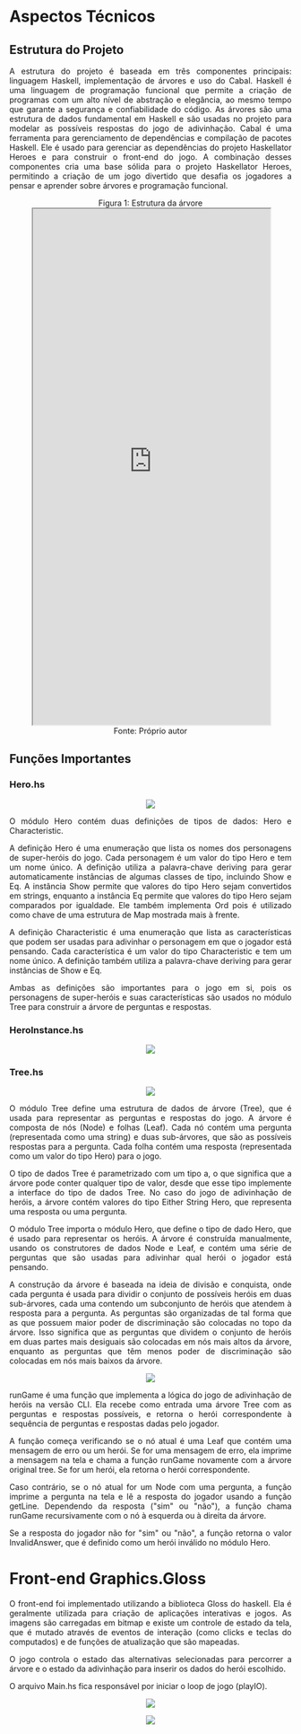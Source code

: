 # Aspectos Técnicos

## Estrutura do Projeto
<div style="text-align: justify;">
A estrutura do projeto é baseada em três componentes principais: linguagem Haskell, implementação de árvores e uso do Cabal. Haskell é uma linguagem de programação funcional que permite a criação de programas com um alto nível de abstração e elegância, ao mesmo tempo que garante a segurança e confiabilidade do código. As árvores são uma estrutura de dados fundamental em Haskell e são usadas no projeto para modelar as possíveis respostas do jogo de adivinhação. Cabal é uma ferramenta para gerenciamento de dependências e compilação de pacotes Haskell. Ele é usado para gerenciar as dependências do projeto Haskellator Heroes e para construir o front-end do jogo. A combinação desses componentes cria uma base sólida para o projeto Haskellator Heroes, permitindo a criação de um jogo divertido que desafia os jogadores a pensar e aprender sobre árvores e programação funcional.
</div>

<figure>
  <figcaption style="text-align: center !important">
    Figura 1: Estrutura da árvore
  </figcaption>

  <iframe 
    frameborder="1" 
    style="width:100%;height:920px;" 
   src="https://viewer.diagrams.net/?tags=%7B%7D&highlight=0000ff&edit=_blank&layers=1&nav=1&title=arvore_binaria_haskellator_heroes#R%3Cmxfile%20pages%3D%222%22%3E%3Cdiagram%20id%3D%22prtHgNgQTEPvFCAcTncT%22%20name%3D%22Principal%22%3E7V1bd6O22v41uXSWhBCHy0ymybS7yTedadPpd0dsYtNi42KcSfav35KNbCPJAmIEsiazulKDAdt6T8971AW6nr%2Fc5tFydpdN4vTCAZOXC%2FTxwnEcF4fkf%2FTM6%2FYMDuD2xDRPJttTBye%2BJv%2BNy5OgPLtOJvGqcmGRZWmRLKsnx9liEY%2BLyrkoz7Pv1cuesrT6qctoGgsnvo6jVDz7ZzIpZuVZ6IX7Nz7FyXRWfnTg%2BNs35hG7uPwlq1k0yb4fnEI%2FXaDrPMuK7av5y3Wc0sVj67K97%2BbIu7svlseLoskNU%2Ffhz79%2BeliMrybfvkzv%2F1rk0feRh8svV7yyXxxPyAKUh1lezLJptojSn%2FZnP%2BTZejGJ6WMhOdpf82uWLcuTf8dF8VpSM1oXGTk1K%2BZp%2BW4aPcbph2j8z3TzqOsszXLy1iJb0Mc%2FZYuCnZrET9E6Jb%2Fvg%2FhzyxVYZet8HKt%2Bo1vyTZRP40J1YbC9kK7AwUeUy3kbZ%2FO4yF%2FJBXmcRkXyXGWRqOS06e663a2fs4R8aQe8MN6GaHtPKRSI8Qh7xvarlrftaXqV59HrwWVLesHq%2BAf5QfVzHJ9jEf6Lua7yBvJi%2BxXY0cGq7E9t%2BK4ND3rbz3yO0nW5pF%2BTuZQvf6WMU%2BWlKE2mC%2FJ6TPgiJizz4TnOi4QI8FX5xjyZTLZsG6%2BS%2F0aPm%2BcBclyuHnk4%2FnCBP9byZZXtRX5UClipn8qP32sF%2Bm3jFy3cxi7Jnp5WccHRsRvK%2BQLl7i%2Bu0cUVyoZQK4QS%2Bes3St1LzA7%2FKom9Ofj4Ujl6ZUcvSXFwGzn6iz2RvN7fRA%2FYPaaqsLAfFeYDMzUYAmAABeYKYvB%2F5PATUUdEGD6ghBxsxCKkQCgifz5eX6AbQUSqAvB9lhTx12W0YYzvBF21sqFJmrJTFw6aRHHwNCbnV0We%2FRMfvOONg%2FjxScWcDTQUI5ZTJRYMS2J8P0BOjFFmB6DJ45jnkP8qOktBmcfk36f%2F%2FDz7LYxG%2F%2BA%2FvhR3Dw%2FTkSNS5phpMVQ39axnAlHPyBcWadEzbdWDAFhcUINwfHTqDeWP6EqjyJdXhETnaFhNZV7cj5GEEHO8g8AlOPjnaLGZ7YVip4DlN2iymoHUas7kVjOjsYDN4dUizunRTTxPFskis9GSQhQcwVd9mNLl4yf4W7x2v31bfnt%2B%2FR0EH73XkeMMonneAM2N01ZKC3qoraQLzyJh3Wmr0%2FgANYZURnvrSiY%2FwVsv3wWXRNs7FRkelSQ51apUb%2BjEu1dyaDMFTd2aPNoc%2B%2FT1bD2PFpGVytnzwkssBYW9qGepNfWBQKyBPJ2eQV8oqlH5AvUE%2Bnwsx1Jdozw%2B0lEH8jykF%2BNJVYjrCFx5jn7Mm1AIOfgc5wlZQmrohkAYWBQNOZWgFtFo7bfwbghj2aN%2BCwyR6oaTeVqOx8J3IDwImyLDgHBzi3t%2BQJgx%2BelAeAQuIR%2FFPzcgjFsA4TVhAfAxXhNFd005IZ4no%2B0hyNaUe1%2BKPCIkJ2Qt8pjeaSNEhiEPkTHuMYKhhIrvASeRYAQOVqiF0NDU8qFArXOEjqZ6Q74WyCfoaAyFCHj1EUN5Q1h1uZ6AN4TNC10MRJP9crIvQYVHVlWPY9%2BWAz0uT4hdNQcGrvJ6PSzot0EyP1BID%2Fuc%2Bugz3SJnaxY6eTdzx61XvXJwe6qHGkHgV8XZ12PoOMOFYU2IxEOq6%2FVESBwRup2lZ6wWzC5yRNDr1jPWX%2FLpiyWf7xaECtZw9kMeLBMj7%2B%2BVb6r1AqJJkV%2FYebD8NDoP0sBhGU1dPdWMkgwHcC7Dg39VrRECwIJmNaihq8gmblnAb7S5VspHJ4FsBIMKwdBp1po9mD1HfyQbiTkLhfWm0en%2F5K%2FLIlvYaLIh4sozvT5D1I%2FZz7fr5NuXu%2BBm%2Bndy73y%2Bh9kI%2BUNo82YaVvp9JSW3ctQMBjOb0u8TtBGEg5TONoezT%2BpYKBYjYogqYoG9oYMhgehQvucCOguSMFnQjX6Qz8Ui%2BJ6x7U%2FqO0Qy2vVya4qRKN2IQ%2F9svYxz4h%2BLLJ2myXIVn6pNqnw%2FjMl1OR7wZS1iQKJbXG2B1hZ1HD98ViZwmtp72DTwukfXAHCS%2B6ZgWOuqMw9XI7cerDR4yTrCgOqGqr7QFJuTxl2Dc2Ha8zCgMmaXrrueXLp%2BRsaBkpEb3OB12wspXV2xaud8QxQqse0kn%2BBz2L2rnpOweoe%2B%2FAITulMdM0vr6nDo8XV1g7eeBGKf0KDemUkoqnHrn1IYtMelPYz4jiZfiEUfcc%2Fe4hHJYklQhC%2FDNXzUsukJsEJSoydfkM5xxWli3qZ89g%2BqmefrIiIW10ZFPHK5Ni%2Ff9y5ZddVgmjgUXdlz08Tn4Ro0rk4Mm4a99xAOhm4nmI0f0eTxIZSuwm0tCx8x9FXX9%2BI%2BH4kEidWRP0QPLWPS%2BqgOm6c0sKvLs5DnOZcl8Y4WfLME1NFbNBV9IxEdXzjehmKT5Jm8nNKXezXtlcS8OXj3nQUPyu96ylbwkWoP7xim65rON7AzYq5Bz%2BzM6PQOAimLcAG3XhOl8kImY%2Bbd9etRuxL1Ib%2Bwp74nCEJVpZffsA2qszqv9wS6RqbCnZuk05RAGx29ntO67J%2BvbNTPEKIBC7zk9vO9XPd4gElSritfxJ6U%2BL63cIeymqltyZPYPgjsSfxUoI6ccaGYxavxxkcIOqobNMHIlvNNjU7qKQW9i6weIVHVeR2VJDuZv7H0sforFaCUygaGI3v2ghuX7Olpa2ytbXjlwYafHdc2IVDdoKkf0SJloxKnTqZWekeUgrktiWGblkSb8e4I%2BZwtZwGK4QISYvTzmvWDTsgalF0mdxH5jaIw2lP3iqBxda9QjBWdY0zAfKu%2B631pUDXrmGHXIeDNdKi269DFqhv02HV0LijyPPzvFnwKzJi5055Ph2DT5jH580OeqDvkCQOf83KNH4axk5hqcvffNd3T8UOzutX77fv5JBlvJwuy2%2B2Dp5Cf78tiVcNNWQJiyYckO%2F%2F7jELVZpl5azDriHfVff9SLHALJeTC2rwJ0dO7Th6zfLq22nkQh6n6HpbQQpsDIc962V8tpcz21acFzQDzEPjVqRWBV7cdlI9VN%2BhpiGXG%2F5116GLoKXLSzjohV5bUD%2BfYFN9VykYnQ2w8F3GtHhcnweydaxXKnqp%2Fpg0TquYdYxaXpBGPJLh0GoGFnoH2e3PyMKlC2P3%2Bccdye64AU1lPV02Vg2QkFlcS6%2FM%2BRUelt2IGs%2FQxjn8zrLxBUxU5EJuvzjKIpFYOndg3B3C5lo5aoDXYM7XAqmMSD8mqZc%2BANQ7xyAk57eDLLJyu0IQ6dXNAtU9b2JGP12m8spke0LxQETamEt4KDKIMcNRHQgzZLZ4PbIRhTSQEBcob9PizWLT1Qybm38JTb%2BXfPngx0MKLks0JuT0lGO90vt17a652IFTdoImrRfsouOnrVcR89GgR00duqoOW2YSiVgu9dQe6lzz19kOgB6vawmLV1q80YpIvKH0e4nxidb4FIYEqEKDhMy6eOZjGhmItpXmotSOeKZiGU%2BYQ1m0Jgxz1HXr0v9dy1LyBqKYPrmo5L2QzNhOX3TTaOQ205DSIcQtO01S5oySICo0ss9VqTV%2Bs6GDejQlJs3EyiYj1sxGMQAz51MExs9dv7gCKqsO2SgP11oYNgvw9eTWI20%2FM5%2FsYO3JqAr5zty7xzOkmr%2BPE85FZJGbZNKPQ1akc7XpG4Ku2jOj78pZhzTvLSssYm9WhRqsV%2BY%2Fua03IksfJIppYXojq8xsR4KEdbk%2BEI%2B%2BeXccYnEHregxuhuYR0TPLhx4P7NXcoae%2FYZiRFvbwW3C2%2FAaCIfjNptkRKoHqZnQEw1ElicoovBE9NUqxqc8TzKLHJN2447SPhtB4A2uKnBDS2vnvIBRD09AdPmPgiRmDmzRazUSJtCdN4PhivAQiKS167uwW0eRDspGeq%2BdodB9P88hiugSeICKepNu%2B5%2BogMad%2Ft06JUhvdRXn0nKQzm0kCPZ8vDfU8OHw%2BTUQSX8tQ7%2FUs%2B9fupjIHiJbE8ZzhtZcjAoDf4%2FkyXhWR1WlntpnSrncG%2BrIdBXqtovONyTj367ux0p36Rq3Os8Cn0WuYLouzqFZsTtPOh1ucRtOW5YBG%2B7tKru2k%2FB8G1eAuG1FhrsfLGPMtwft0XZRztMbx1PKwfejAgYvljgAWCYy0zEiqdwNpsG9I07KWfraygo7oIVtZjHQq3ZCe%2FV7ErCmu9pnT3bQabrbRWQ7VEbHu8ZKgTUnyJu64yh5zWqRM06fjNJlHNsYdsVv1TXzY725nSux9QLCP%2BSU5cRcnND58nyVWD5UMA0mZMnSH9%2BCRMQbROM9ErWYbKOSeRt9jruwlRPp2P%2BI%2FCtTufoTDoOYWTXU26Pxbs%2FphUz3liD2wlusNxVpvgx9FnMbjZFHmPpNxtrIRf%2FCbsR2JjfaLPwIxUG2b36eMj9UXtpgxxSqEfJIW1BQTh%2Bob9DTIBHbM4zaVF81o12rNi4HnDMCLbFnfVE%2Bc%2F7uOk9zyYGSAGztf%2FUYjkdiT8EscLciZ2zx%2BFTWJNe4wxqLL0mP%2BVA2ED6mxFZfVKhnTKMUvZAFtHg7jAn9IsiiByQFVrpjWsr%2B%2FPXQb1xD2GzdyRbLcRvPM6mo1hLhRVsAA8XAEOnyIijk1ItbSIZAEUx0TijldMZj6EK%2BWNsvEbnfkAco35QJhVtjvPFwz5nHVu2adBwtPI7aYVqqbJxwTcaA5wJgejbP5Y0QTT%2BRVvqSAItq9tjA0FwChKgMSl2fwjoRAdGF%2FiOhcc7FzjBK7EA5BG3uHM7Kuwlo%2B0LWZl6TB0BExFsI7VdH1XDyhOxGh2nk1QHmHnmBbKMLts5ztrBTrbkY7B6jazdjRaGduSrm%2BUk8IRFobgiR9y9r9W%2Bi%2FzosT36qvJOpx54Ie33IlqL9LU8ZKdE2Pp6zHEUW1G1w8IbRjQ0YsQ8NEwCVxBFfaVtVvXgDbn60%2BEkAJRUVwZInMyFdDbsaW56phi8OVrHDXa6pXkcyI%2FYFKoVowVeduVi9MBYHyel0D1cRAW%2BO8Mx0GkW0LoWCeZNtIDF2hfB5N1jSJAIp4vMjS7QOmNP1mdYqaJyGWt1z3G5UR86Gfo3HyRIixaWOyN6YtqRcwIr8g2T7tE3k2lZzN8PWbOM8lGt0awjgOp%2BgGrxn4ATZWVZvKBka1876kxlot%2B%2Fl2nXz7chfcTP9O7p3P9zAbuc4Q1Ol4peW%2FrHNIfKJsiPETBUDYOZ8bgBCvxutJxvTaQ%2FKYR4uEvGM1CMD12q1vR1Ssc72Olkmxcx7A1bzcOGtTIWWt5eEhuc92NRsqzQ2BMYO2zyPHsgsdNggydj7k8URSm1XSYC7dzCpO2H3zRjHX6oTExXqcxhFtG9pYvGhOFebicbXcrCV%2FbJkdDEJhX2SI%2FOHLFHbZ10Odm29AyqrYDOW21%2F6BkJ8Kd4wkulxi6fhV0Qj%2Bf1REi4XVWAQ7kgl9AxOC9cq8l4S0Nnvy9ZRMwJJfONi4FvnXaT5PwOgCCSWTdzHtWZjTYdLsK%2Fmv999FfBgRd8wS8ZYDmc5Qzv3u5BwhdKJksw9C1Ts0CrqYZrjZTj0GkzJXl6xWh9m7TZTuNitm0dzKShF%2BZyHsSPCWLl9EafYPaPQYFdMkT21GviEfInV6nUyt1M6VGGklt02nuFvtHPKbNPVMFnUU79BMbaMqFpMiFAfqQ7dfP10dm5OkrsvdQOCKjsSxmDayMQR900aWN3SkqM3AIPJbXIGjdKtNvLJGwtq8q9N53lUOAEeIdR%2BwyUpsT0v2jO1vEroxxCe5jJlYoz%2FkmKu7AZ7SJWtZj2i0B6GSqU4CBR43h4Y93IhIgfTXSzYB%2FjNLyY9OFjYPaxghvyqgIZDtyKwtTywlhZg7PMt4XHetSU6ALlEAQuxs%2F1aFy2cbtLfQy2zq%2F35jqeoj9AmaM4jtfmt4rZEtVprYels8WDRc%2FnXQEPTpY5317IMpyhbmNguHwOkXqjhiMOx4cfsf1J%2F5lDzmiZ0tUwI5dsCxl6S8SuKrVYYbf2GSPJOXU%2FqSLCaNUXplyP7m4C2bAYnr8NIjHXvXKyKRzO4%2FX%2FDfHSxx%2FfAyDAPsQ9ehf7nRxiG4BGAPWpAu4jSvZ%2F9B6NI9XIQMtbFtfpHTG14cZM%2BxE%2FCIrDFcemHns%2FZPE6PQ0nVmrKof93mc5YJ8%2FFM37mvQMF%2FFfUTJxYtkmiys3FZmhP1jSLwO%2B2HMj43pTtDESNNv62hFczzAamAnjJp2Bg81IdFTWkmwA%2FmJRXW5q0slYfLyVHN4IaPvnmzKWEQbIoS8RASiRHgSEiBtJBCdocUxbG0PHTAbx28OHU6rhgV9239m1uvtv1nNnGzE1LngrObrPNxexarv3RAMRewQ5s9ZHlsJhzyXUzrErWu8z41GRITE3OptnmWFzWgIs1bj3bQGVoY%2BGBYSg1xfsvE%2F1KsHX6LxOMtsHtA98gEwjSCyaTWGmg55OUrT1Iym%2FdwkcSyvmvf0%2BMxM43IUyLGLx57cVzmKWJxmt%2BcCueiKvGCzV8jsDtNA1nsq220qx65ZUNsdpvtnTx%2BXgP1DCl0Cx6%2Bh0uboc5wnZAmo2PVGuuEGCKi%2Bd8tJbeN4avnGYFwyO5CWa%2FWbznZF%2BG5%2FBIezRr7rD26NRPz%2BMZ5naWL35DsolHcMHFNmjp2BKF2p%2BWtNBBvxa4iJYIOe7FtnswJpkh2iFKa42PTHVCfDsEGptFUG0LbLpzQezywfjzriNnsIW8Ta9JnqH8xrDKpNfoG0dalXKy2Zh2oxWDJo3cU04230nBxMBdzv0GkxWuKaqCAYPgePB%2FHS327HsWwHLOmFZrnU%2BMwKvJqv83Az9FTfu2XoIn4ZzQlmIr%2FWclwEUSMd1C8wkgzFthoYcVPJw0AKTvu10KKf8cuaNthvrbK1JnnE22Qondvfr00W%2FYSbKB0f7Xmwhxgw4KkxPELyRJ%2FBauU04gupQSCjQa%2FayRP9B4v9tuO2WiclyOGm7OcgUU5%2B2Owum9CunZ%2F%2BBw%3D%3D%3C%2Fdiagram%3E%3Cdiagram%20id%3D%22q27lq-_fJ9Zr8QDPTyCq%22%20name%3D%22P%C3%A1gina-2%22%3E7V1Zd9u4Dv41fnSOJGp9dJJu5zZt76Tt7Tzdw1iMrRktriylyfz6oRbaJikncqRaAu2edsaSZW0AgQ8fQHCCrqLHdyleLW8Sn4QTQ1ukgT9B1xPD0Ok%2FumOFF4TbURxxG%2FzDdmr13jzwyZo7MEuSMAtW%2FM55EsdknnH7cJomv%2FjD7pNQvo3bOQ6JtPd%2FgZ8tq72u4Wz3vyfBYskupNte9U2E2cH1ja%2BX2E9%2B7exCbyaGPTHQI56gy0mxj%2F%2BLrtIkyV48jB0cPV6RsHiz7L1W1337%2BhNsnj0lcdbTOdP7%2F%2F9xn%2F3845e5Ih%2B%2B3SzffIg%2BTusLrbMn9tqJT6VQbyZptkwWSYzDN9u9l2mSxz4pzkqvc7k95mOSrOhOne78i2TZU61BOM8SumuZRWH9LX2m9OlH8fsLi23%2BWZ%2Bu3Lh%2B5Lae2NZjkO38jG79yc5IP29%2FVGyw31TPVzzU3jfL3kGSp3PyzLuyap3H6YJkz73TVjomSusdSSJCn5ZupyTEWfDA3zGuR89ic9xB6kCPrTWiXwUyqrt7wGFe3%2B%2BnyRWazFDSqFkf8R21QZw24DBYxPTznAqEpHTHA0mzgNqBWf1FFPh%2BpXhkHfyD78rzFbJdJUGcla%2FFupxY1xtp1waoPnJrB4oTk8e9erB%2FgHSQZX057YJesrZcT9Uus9pqLexDbmJ7K1%2BKd7RzxuT%2Bfk219xDl4VRo82hDKx46W67%2BLZd1QpbLlCzX7YcbNYwW6sdoTbULXdPPZqqLllmSln0h6SKPM0z3Uk2aleezf%2BYF3rz8TLeWVJ%2BoB71EQTFkSVQInCJ3qkf0Htf5iqRsE73d%2FlJSXN7W%2FVoGGbld4dJM%2FKLRAK%2FOrVStJ1doOBrnB1G9%2BWsL8nXLrvYtdwC%2BrY3anNiD%2BKNX%2BJUdH2YavBe70LY79nmyYouqcEDffWH4%2BnZVLNh80VeZ2gn5Kkf2VUGkhq%2By%2BwLYSNcQZ1gYRDy7rtcpnQsJYQ9igo4Gl7tpZj1ELPZg9fgwNO%2FC4q9ZPXL9O%2FAK7ElWUy1uwu0P5psmT04YZ9PZRfPYSGuG%2FcaLsL9UU6q%2BWl7Af59CrVIKhpbkxc51cZYlvgvCwMcFJ18cUypXdIczAjQwsGyT00EdbewTFxto4GIDXX9OHVDLKJAX%2BDq5S8l0mUc4xlBDwSliwR%2FjRFlsuCtwA6DADSjRYJ%2B4qX2CpKv%2BHBc4TQUtNUxB%2B9SCTTpSN9qsBmYvmAlprhBvHpcqZXfCsJp6IEpm6J%2FF77%2FZug5hKVFv7IiGnCNo5yxN8dPO%2Beoh%2Faqz7dV4Zn2ZNa7twWHKvqO81U2fI5hGFW2GrOaBEQx1CiQud10vSFycYSeQ2WQ3tHn1%2B3UUzBOwmNbg1VNn6god0trPKYR1oELQJ8Nl7JIwXbhPiqOixA%2FuKVrwi%2F1UVUgBHaICSkBVBzHEsUyzKaqFqBEOcDfM3vmLbtg9pboI3VUY%2Fjv9wX8XjQP%2B83dhqxoMHEjmq2iFvBOyQptR3gg37FdRpnd4TbCPi4%2FltzgOIhxABZoGI8IZd8peGXBYYchkuSoj3Ww50iupgR%2Fpyd1fxTwQQwsrnHA9YVzV8wrwKo6uVq2Tq1Zor1QHu49uqtUj46Mj60Lb%2BWNavOUzey1j4BT%2BQAD0%2BsFCf1GPl57NqcJs%2FussRRM9qhu2zenUuey5m9bJ3P0OfHN6gW8kJAUzlBQ7SgqJxPQSAQaK53SB10ZNhdEMu0HCczKTPCSeGzpJrrXPknedxnFcJkLUX5vpL7ti9W5UyZIzpqWFXz0BEOq1VupTolKNQRjyHX1wRq8QqCuEA6UPMrWuVkWy0R%2B%2FrguA%2FDxdupvqyfz5DiB3XwTkTTXHVDfLpG6WUgXcoHA%2B0RviQk%2FLlD9VKB9qGlfANqbVmMRlRwFC5wyknWHMxhm1gjFdDR0kt4XGxchvIzhjkBDueJClnwyxFJh5gklSq3yZDeI9U%2B61gyuV1llaTK4pS5KSeR5mwTralC3xB3PnmScyhxWVx%2BuL0mHCdIVT3eLpd8vVZFfIdAySK5SZckUSj8hu6dcqlN0Lfme033GNnSHMcUVsQlG%2FqaGj1DlLhHD9bK%2B55fYvrMNFztXUewegOSxQGgYntbU66GiFTf3YGGHEiG6tHxMjXdblL2t4QtK7G72unmUb3rCNzgrJmThlSgFQT8hFu9Bszz0qdFHP2z07VUR%2FueuZMHko9tMk8DftD%2BbBXULPBpVKFO04UmM2CII%2BGwS1TVm5XU0N%2FCmYgm81f4f%2Fnuo9XkUVD67w3BzUU%2B6w6GZk892Mjjw1Rz2H%2FmzyUD%2B0n9H3IF5gP0knbBpwsfPH9IbEQF36VJiK0Vi6x8YGIJ%2FOwrQduV%2FiLMKxbHHCMFitybjEYnq8WIyGqdhNPLU1cqkMs2jDsGSS2bZs0jpab6ExqIKc61KroMjsbf0F3XFc3kifMUEn1RtmAYZuDa%2BHKixpbb3sk7JeDUswqBLNmD2twaBdGI42ZCUke27eeLLVM9QzazJH3iau2VSJlDOTWB%2FW4lO6SqZ4Wv6%2FjG6gxDS2CJ6bu7GyMQIpqpHp6ff0BqtOu%2FQ%2Fb0maNsCnMUY4jtgDoLEuFWKMM8zMCZjowtJbootK808FXSjMlZq9caXUzhu8nT%2BHRZ20zjsbrv4Nl3VKhou5ZnVJna71XjtVpq4npHqOa7%2F4J39qvJoyto0N1wNjozK9UxTBJ1ULWD0Nkgkrj8dphP08LfJIGZnHSVidoCiQB5oMctnQYDyjqUrgZBln39bet7WtfnWNU%2FJtDd2IVFl11eoqyB23hoS1cI6brNhU4LiqejIw9figLNnRGtaMwZId2NYInjnrraIauUL2YBCMvulgr541kwltHpe%2Flzs51JXVJJwwJL5dhmE7SRXsKgwe0%2FznGzawoyCB8DMz3t512W0JJvukQHgDM64MCO%2Bvipj3WcNk3VX1WGBY8kGM0Sk1l2HuVl0c3RPbTXG0gXibNMiKI6fBddsduG68XtO%2FQbm2VZaSIC6Ws4KJoy02PDczG1Qhs21DEvD3oJTo7AFPP5FFkZMQ7c8Ya4DEWQ6bbviwK4BsMPXFfUIEpy1EcI8FEXrxGZYntIzahuNqNiGzFS5ttnsqbS6avJoan74%2FLjOoejGzbZ1t6P4DnVNKV7BuysqGWXbXxvI7VgmxeXWDZF9Vj6ycDpFV%2BjMnQQo1mrKZgm%2BguipZCVumlN%2Fhh2BjYbQZkxyImMoS5lVYVlPYCzGqOkXi1UFtEcHROvuMQBVYZ1QlQ5TeOFfDFhYbPLeS6aZ1CjaveNmuwGpw6jh88aGtS2xNP81G5R6nzCixK%2FfNE7ErH6VLmvQea1PSa5s06ZV1uIgiXdIcmdpXK9Z1euuKgjR3yNI89dybXN%2FeOrgN86zuijYnC6ghrqPzNq85coIY4joypX9NoiQMSplBiGptQ%2FBHtiJRrQOG5x5BTaTTus%2BtdizUOgYVkvlxZWoinf6oceRpfDg8zHxbdWcmOefy7t9hyk6prZqzZ5VZF31WxJ711%2F3EE1aZPXeK7qh7cqfoA5J7WbAuO0pHOJ0HOAQaArlC33pbmRCILV2x2wc8j5dFfq%2FsnHYPqHMa4guPHFUyfK5cuPwx%2F7uQzhWmLheEcDxNVeHIzOTH7QLZ38sFskFIyBXqwq3GJicQJSQTeLMQx6V8brMUx1DGkK7pqopIJuK%2BB%2Bu9BP8YhSOtoWsamhKikZsifA8eCZD1InRXqFJXRCgN1NaeQg84q3W5bUN%2F75Rqelzoi7C1FquuwaqpsDTeG9ui0QBU12CKz1Jv91rXIL2wDhdRpK7B3UPsKVPX4PZE7E21Cw2xVnPCJJ8zs%2FdK5evA7F2TvOwrFGQ7%2FT1hLYeAhCWrm7AhREqP4VmwiMEz2wLBrlnQ4wIGpPGFWbbn8VcEtN67%2BCzOb1nvnVmoHi6iCGDwZC5YmRL%2FynD1ghUMTeexwpB9VZQDDmx9iRPwMPbZw8jXVcfDmOjsYUSVl9MlaoWklfXqpdbE9oSIdJCm3sq6GTkrdGh8%2Bqn6PvVZcAqv9sSwhBJvXZXaE09OLdHTh4V4%2FOCBflwUH78ui2L8aje9k51vZHM0yhSUycvPMTxJegBTUJ6cgnpfDcF0nodkDUM4yJOEo0ZG3ZNbctzmK5JGGEjmdorEPoXN%2Fb61BtmYI5eN2wik4IRPutZ2mrR3tL63o41jpobAMyOkvTrG2H8VpPV3FVUiGTm%2FoQ5X1rVb5CaI0QyTj4GPHMTwDbmUC2I2DqptPK2iG9C1rjE3pJKdzXtpDFxvST7ZF7qWJfd%2Fp0%2BrLImBhquSI9ogZeDRaq3DnFSvcCk6p57kX4rvBtPXDARjG0JBcfPClgDDH12TWUyYZfnSzCN5NIGUT%2Ftuyr97ouzwk151NgO7hSM9WkJqFFoiM4RfSLrI43JOIR0aaFaesiUp%2FGMaEah%2B1RYK2ZVZ%2FaxWaU7IX0m0IusMgzHSSFErLbOI1wm1oAXYebMu5k4toUzPcXkJOZoySEcuIQYiEl1Y5sRm29Al0qGu9pZEwbRMXsJ0U6ZAdoLMVs6%2BTX%2FMPv%2B4nL35mn99XL21o5XP2kiMla3ZhY6N9w%2BrVnbqCE0wPUYrACxlkh%2BmHiX9pgAokurvMvByAI1a3%2BALQY1aWPWHU0fosg971IoP81tGrev1dxVFBu0g68T1OGhHnfQ%2B%2BqAdm3Y1NH3FfiIXLI0WY09dnSeDXAa6gUNsme17V0ZHs5g0NKEar3z0zctnI8pRQ0AyU%2FcHy4ABEo8n2jtFpCOTdf%2FNcfGropvbt5g6lHRdNnZLJhwHAWnS7tQROrqoIjyZxfucBgsip8TGKxrbUFM0Mp33JfFJ2lDjPF7ZmGz1c8Vkw9LjXAv%2FHJJkRG%2Bk67oiopGroN7nEY4hITlZOA05CpDCMSTh%2FKeuO4MjHdHh6Ju3Dl06cvVSNbnm%2Bi4NfNADyFDF8cg0wiwLixIzQNKRBhCbNQBeOjKV8OFidgFINNLAQfDqaJtFI5MIzSWz45WNI1D2uuEqIhuZQrjJM2BGTRo5pipGTeYIbvB6nocBKEwtsaPqgOqGCWebeh44AvLE9ZEtRSJSdss78nlL5RODHz%2BqyEdmDK6vAEnGcVUVjMwWfCVpCinpI4U6ysimYXmL9QKnPmjhKAKoDZkloMHOAwkBCUe2aqOFa%2BWxaVLUTO89kpWj0Je6vEn8Ytr%2Fm38B%3C%2Fdiagram%3E%3C%2Fmxfile%3E"
  ></iframe>

  <figcaption style="text-align: center !important">
    Fonte: Próprio autor
  </figcaption>
</figure>

## Funções Importantes

### Hero.hs
<p align = "center"> <img src="assets/tecnicoherois.jpeg"/> </p>

<div style="text-align: justify;">

O módulo Hero contém duas definições de tipos de dados: Hero e Characteristic.

A definição Hero é uma enumeração que lista os nomes dos personagens de super-heróis do jogo. Cada personagem é um valor do tipo Hero e tem um nome único. A definição utiliza a palavra-chave deriving para gerar automaticamente instâncias de algumas classes de tipo, incluindo Show e Eq. A instância Show permite que valores do tipo Hero sejam convertidos em strings, enquanto a instância Eq permite que valores do tipo Hero sejam comparados por igualdade. Ele também implementa Ord pois é utilizado como chave de uma estrutura de Map mostrada mais à frente.

A definição Characteristic é uma enumeração que lista as características que podem ser usadas para adivinhar o personagem em que o jogador está pensando. Cada característica é um valor do tipo Characteristic e tem um nome único. A definição também utiliza a palavra-chave deriving para gerar instâncias de Show e Eq.

Ambas as definições são importantes para o jogo em si, pois os personagens de super-heróis e suas características são usados no módulo Tree para construir a árvore de perguntas e respostas.
</div>

### HeroInstance.hs

<p align = "center"> <img src="assets/tecnicoheroinstance.jpeg"/> </p>

### Tree.hs

<p align = "center"> <img src="assets/tecnicoarvore.jpeg"/> </p>
<div style="text-align: justify;">

O módulo Tree define uma estrutura de dados de árvore (Tree), que é usada para representar as perguntas e respostas do jogo. A árvore é composta de nós (Node) e folhas (Leaf). Cada nó contém uma pergunta (representada como uma string) e duas sub-árvores, que são as possíveis respostas para a pergunta. Cada folha contém uma resposta (representada como um valor do tipo Hero) para o jogo.

O tipo de dados Tree é parametrizado com um tipo a, o que significa que a árvore pode conter qualquer tipo de valor, desde que esse tipo implemente a interface do tipo de dados Tree. No caso do jogo de adivinhação de heróis, a árvore contém valores do tipo Either String Hero, que representa uma resposta ou uma pergunta.

O módulo Tree importa o módulo Hero, que define o tipo de dado Hero, que é usado para representar os heróis. A árvore é construída manualmente, usando os construtores de dados Node e Leaf, e contém uma série de perguntas que são usadas para adivinhar qual herói o jogador está pensando.

A construção da árvore é baseada na ideia de divisão e conquista, onde cada pergunta é usada para dividir o conjunto de possíveis heróis em duas sub-árvores, cada uma contendo um subconjunto de heróis que atendem à resposta para a pergunta. As perguntas são organizadas de tal forma que as que possuem maior poder de discriminação são colocadas no topo da árvore. Isso significa que as perguntas que dividem o conjunto de heróis em duas partes mais desiguais são colocadas em nós mais altos da árvore, enquanto as perguntas que têm menos poder de discriminação são colocadas em nós mais baixos da árvore.
</div>

<p align = "center"> <img src="assets/tecnico.jpeg"/> </p>

<div style="text-align: justify;">
runGame é uma função que implementa a lógica do jogo de adivinhação de heróis na versão CLI. Ela recebe como entrada uma árvore Tree com as perguntas e respostas possíveis, e retorna o herói correspondente à sequência de perguntas e respostas dadas pelo jogador.

A função começa verificando se o nó atual é uma Leaf que contém uma mensagem de erro ou um herói. Se for uma mensagem de erro, ela imprime a mensagem na tela e chama a função runGame novamente com a árvore original tree. Se for um herói, ela retorna o herói correspondente.

Caso contrário, se o nó atual for um Node com uma pergunta, a função imprime a pergunta na tela e lê a resposta do jogador usando a função getLine. Dependendo da resposta ("sim" ou "não"), a função chama runGame recursivamente com o nó à esquerda ou à direita da árvore.

Se a resposta do jogador não for "sim" ou "não", a função retorna o valor InvalidAnswer, que é definido como um herói inválido no módulo Hero.
</div>

# Front-end Graphics.Gloss

<div style="text-align: justify;">
O front-end foi implementado utilizando a biblioteca Gloss do haskell. Ela é geralmente utilizada para criação de aplicações interativas e jogos. As imagens são carregadas em bitmap e existe um controle de estado da tela, que é mutado através de eventos de interação (como clicks e teclas do computados) e de funções de atualização que são mapeadas.

O jogo controla o estado das alternativas selecionadas para percorrer a árvore e o estado da adivinhação para inserir os dados do herói escolhido.

O arquivo Main.hs fica responsável por iniciar o loop de jogo (playIO).

<p align = "center"> <img src="assets/statedrawings.jpeg"/> </p>

<p align = "center"> <img src="assets/eventhandler.jpeg"/> </p>

</div>
